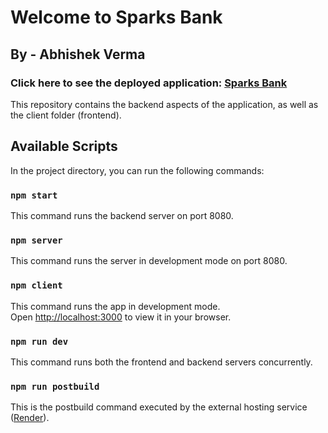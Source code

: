 # Welcome to Sparks Bank 
## By - Abhishek Verma

### Click here to see the deployed application: [Sparks Bank](https://sparksbank.onrender.com/)

This repository contains the backend aspects of the application, as well as the client folder (frontend).

## Available Scripts

In the project directory, you can run the following commands:

### `npm start`

This command runs the backend server on port 8080.

### `npm server`

This command runs the server in development mode on port 8080.

### `npm client`

This command runs the app in development mode.\
Open [http://localhost:3000](http://localhost:3000) to view it in your browser.

### `npm run dev`

This command runs both the frontend and backend servers concurrently.

### `npm run postbuild`

This is the postbuild command executed by the external hosting service ([Render](https://render.com/)).
